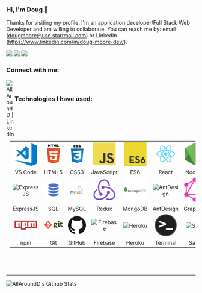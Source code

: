 ### Hi, I'm Doug 👋
Thanks for visiting my profile.
I'm an application developer/Full Stack Web Developer and am willing to collaborate.
You can reach me by:
email (dougmoore@use.startmail.com)
or
LinkedIn (https://www.linkedin.com/in/doug-moore-dev/).

![](https://img.shields.io/github/followers/AllAroundD?label=follow&amp;logo=github&amp;style=plastic)
![](https://img.shields.io/github/stars/AllAroundD?label=%E2%AD%90GitHub%20stars&style=plastic)
![](https://komarev.com/ghpvc/?username=AllAroundD&style=plastic)

### Connect with me:

[<img align="left" alt="AllAroundD | LinkedIn" width="22px" src="https://cdn.jsdelivr.net/npm/simple-icons@v3/icons/linkedin.svg" style="background-color: white;" />](https://www.linkedin.com/in/doug-moore-dev/)

<br />

### Technologies I have used:
<table style="padding:10px">
  <tr>
    <td align="center">
      <img align="center" alt="Visual Studio Code" width="60px" src="https://raw.githubusercontent.com/github/explore/80688e429a7d4ef2fca1e82350fe8e3517d3494d/topics/visual-studio-code/visual-studio-code.png" />
    </td>
    <td align="center">
       <img alt="HTML5" width="60px" src="https://raw.githubusercontent.com/github/explore/80688e429a7d4ef2fca1e82350fe8e3517d3494d/topics/html/html.png" />
    </td>
    <td align="center">
      <img alt="CSS3" width="60px" src="https://raw.githubusercontent.com/github/explore/80688e429a7d4ef2fca1e82350fe8e3517d3494d/topics/css/css.png" />
    </td>
    <td align="center">
      <img alt="JavaScript" width="60px" src="https://raw.githubusercontent.com/github/explore/80688e429a7d4ef2fca1e82350fe8e3517d3494d/topics/javascript/javascript.png" />
    </td>
    <td align="center">
      <img alt="ES6" width="60px" src="https://github.com/MarioTerron/logo-images/blob/master/logos/es6.png" />
    </td>
    <td align="center">
      <img alt="React" width="60px" src="https://raw.githubusercontent.com/github/explore/80688e429a7d4ef2fca1e82350fe8e3517d3494d/topics/react/react.png" />
    </td>
    <td align="center">
      <img alt="Node.js" width="60px" src="https://raw.githubusercontent.com/github/explore/80688e429a7d4ef2fca1e82350fe8e3517d3494d/topics/nodejs/nodejs.png" />
    </td>
  </tr>
  <tr>
    <td align="center">VS Code</td>
    <td align="center">HTML5</td>
    <td align="center">CSS3</td>
    <td align="center">JavaScript</td>
    <td align="center">ES6</td>
    <td align="center">React</td>
    <td align="center">Node.js</td>
  </tr>
  <tr>
    <td align="center">
      <img alt="ExpressJS" width="60px" src="https://github.com/MarioTerron/logo-images/blob/master/logos/expressjs.png" />
    </td>
    <td align="center">
      <img alt="SQL" width="60px" src="https://raw.githubusercontent.com/github/explore/80688e429a7d4ef2fca1e82350fe8e3517d3494d/topics/sql/sql.png" />
    </td>
    <td align="center">
      <img alt="MySQL" width="60px" src="https://raw.githubusercontent.com/github/explore/80688e429a7d4ef2fca1e82350fe8e3517d3494d/topics/mysql/mysql.png" />
    </td>
    <td align="center">
      <img alt="Redux" width="60px" src="https://github.com/MarioTerron/logo-images/blob/master/logos/redux.png" />
    </td>
    <td align="center">
      <img alt="MongoDB" width="60px" src="https://raw.githubusercontent.com/github/explore/80688e429a7d4ef2fca1e82350fe8e3517d3494d/topics/mongodb/mongodb.png" />
    </td>
    <td align="center">
      <img alt="AntDesign" width="60px" src="https://github.com/jalbertsr/logo-badge-images/blob/master/img/rsz_ant-design.png?raw=true" />
    </td>
    <td align="center">
      <img alt="GraphQL" width="60px" src="https://github.com/MarioTerron/logo-images/blob/master/logos/graphql.png" />
    </td>
  </tr>
  <tr>
    <td align="center">ExpressJS</td>
    <td align="center">SQL</td>
    <td align="center">MySQL</td>
    <td align="center">Redux</td>
    <td align="center">MongoDB</td>
    <td align="center">AntDesign</td>
    <td align="center">GraphQL</td>
  </tr>
  <tr>
    <td align="center">
      <img alt="npm" width="60px" src="https://github.com/MarioTerron/logo-images/blob/master/logos/npm.png" />
    </td>
   <td align="center">
      <img alt="Git" width="60px" src="https://raw.githubusercontent.com/github/explore/80688e429a7d4ef2fca1e82350fe8e3517d3494d/topics/git/git.png" />
    </td>
   <td align="center" style="background-color: white;color: white">
      <img alt="GitHub" width="60px" src="https://raw.githubusercontent.com/github/explore/78df643247d429f6cc873026c0622819ad797942/topics/github/github.png" />
    </td>
   <td align="center">
      <img alt="Firebase" width="60px" src="https://cdn4.iconfinder.com/data/icons/google-i-o-2016/512/google_firebase-2-128.png" />
    </td>
   <td align="center">
      <img alt="Heroku" width="60px" src="https://github.com/jalbertsr/logo-badge-images/blob/master/img/rsz_heroku.png?raw=true" />
    </td>
   <td align="center">
      <img alt="Terminal" width="60px" src="https://raw.githubusercontent.com/github/explore/80688e429a7d4ef2fca1e82350fe8e3517d3494d/topics/terminal/terminal.png" />
    </td>
   <td align="center">
      <img alt="Sass" width="60px" src="https://camo.githubusercontent.com/d9ac5c4a159b0548b3c25ee46ff5aa20f7c9fb348f74c2af1ed4e06e121325ff/68747470733a2f2f7261776769742e636f6d2f736173732f736173732d736974652f6d61737465722f736f757263652f6173736574732f696d672f6c6f676f732f6c6f676f2e737667" />
    </td>
  </tr>
  <tr>
    <td align="center">npm</td>
    <td align="center">Git</td>
    <td align="center">GitHub</td>
    <td align="center">Firebase</td>
    <td align="center">Heroku</td>
    <td align="center">Terminal</td>
    <td align="center">Sass</td>
  </tr>
 </table>

<br />
<br />

---

<img align="left" alt="AllAroundD's Github Stats" src="https://github-readme-stats.codestackr.vercel.app/api?username=AllAroundD&show_icons=true&hide_border=true" />



<!--
**AllAroundD/AllAroundD** is a ✨ _special_ ✨ repository because its `README.md` (this file) appears on your GitHub profile.

Here are some ideas to get you started:

- 🔭 I’m currently working on ...
- 🌱 I’m currently learning ...
- 👯 I’m looking to collaborate on ...
- 🤔 I’m looking for help with ...
- 💬 Ask me about ...
- 📫 How to reach me: ...
- 😄 Pronouns: ...
- ⚡ Fun fact: ...
-->
